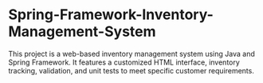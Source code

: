 # Spring-Framework-Inventory-Management-System
This project is a web-based inventory management system using Java and Spring Framework. It features a customized HTML interface, inventory tracking, validation, and unit tests to meet specific customer requirements.
